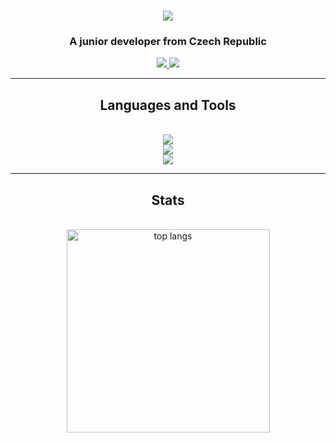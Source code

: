 <h1 align="center">
    <img src="https://readme-typing-svg.demolab.com/?size=35&center=True&lines=Hi+👋+,+I'm+Tomas">
</h1>
<h3 align="center">A junior developer from Czech Republic</h3>

<div align="center">
    <a href="mailto:tomasplotica@gmail.com" target="_blank">
        <img src="https://img.shields.io/badge/Gmail-333333?style=for-the-badge&logo=gmail&logoColor=red" targer="_blank">
    </a>
    <a href="https://www.linkedin.com/in/tomáš-plotica-0b0683303/" target="_blank">
        <img src="https://img.shields.io/badge/LinkedIn-0077B5?style=for-the-badge&logo=linkedin&logoColor=white" targer="_blank">
    </a>
</div>

<hr/>

<h2 align="center">Languages and Tools</h2>
<br/>
<div align="center">
    <a href = https://skillicons.dev target="_blank">
        <img src="https://skillicons.dev/icons?i=py,cs,c,cpp"><br/>
        <img src="https://skillicons.dev/icons?i=html,css"><br/>
        <img src="https://skillicons.dev/icons?i=github,linux,unity">
    </a>
</div>

<hr/>

<h2 align="center">Stats</h2>
<br/>
<div align="center">
    <img width=325 align="center" src="https://github-readme-stats.vercel.app/api/top-langs/?username=tomasino96&langs_count=8&layout=compact&theme=react&border_radius=10&size_weight=0.5&count_weight=0.5&exclude_repo=github-readme-stats" alt="top langs" />

</div>
